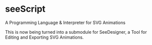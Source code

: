 # seeScript

A Programming Language &amp; Interpreter for SVG Animations

This is now being turned into a submodule for SeeDesigner, a Tool for Editing and Exporting SVG Animations.
